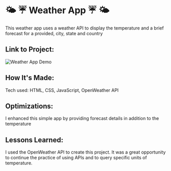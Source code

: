 # 🌤 ☔️ Weather App ☔️ 🌤

This weather app uses a weather API to display the temperature and a brief forecast for a provided, city, state and country

## Link to Project: 

![Weather App Demo](https://github.com/cat-goncalves/weather-api-bootcamp/blob/answer/css/img/weather-api-demo.gif?raw=true)


## How It's Made:
Tech used: HTML, CSS, JavaScript, OpenWeather API


## Optimizations:
I enhanced this simple app by providing forecast details in addition to the temperature


## Lessons Learned:
I used the OpenWeather API to create this project. It was a great opportunity to continue the practice of using APIs and to query specific units of temperature.
